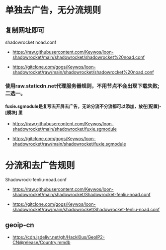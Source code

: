 
# 单独去广告，无分流规则
## 复制网址即可
 shadowrocket noad.conf
- https://raw.githubusercontent.com/Keywos/loon-shadowrocket/main/shadowrocket/shadowrocket%20noad.conf

- https://gitclone.com/gogs/Keywos/loon-shadowrocket/raw/main/shadowrocket/shadowrocket%20noad.conf
### 使用raw.staticdn.net代理服务器规则，不用节点不会出现下载失败;二选一。
#### fuxie.sgmodule是复写去开屏去广告，无论分流不分流都可以添加，放在[配置]-[模块] 里
- https://raw.githubusercontent.com/Keywos/loon-shadowrocket/main/shadowrocket/fuxie.sgmodule

- https://gitclone.com/gogs/Keywos/loon-shadowrocket/raw/main/shadowrocket/fuxie.sgmodule
# 分流和去广告规则
 Shadowrock-fenliu-noad.conf
- https://raw.githubusercontent.com/Keywos/loon-shadowrocket/main/shadowrocket/Shadowrocket-fenliu-noad.conf

- https://gitclone.com/gogs/Keywos/loon-shadowrocket/raw/main/shadowrocket/Shadowrocket-fenliu-noad.conf
## geoip-cn
- https://cdn.jsdelivr.net/gh/Hackl0us/GeoIP2-CN@release/Country.mmdb

